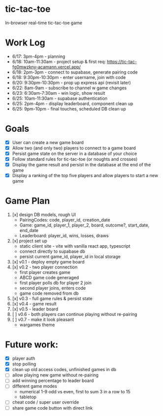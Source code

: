 # tic-tac-toe

In-browser real-time tic-tac-toe game

# Work Log

- 6/17: 3pm-4pm - planning
- 6/18: 10am-11:30am - project setup & first req: https://tic-tac-fg0mwzkny-acamann.vercel.app/
- 6/18: 2pm-3pm - connect to supabase, generate pairing code
- 6/18: 9:30pm-10:30pm - enter username, join with code
- 6/20: 9:30pm-10:30pm - prop up express api (revisit later)
- 6/22: 8am-9am - subscribe to channel w game changes
- 6/23: 6:30am-7:30am - win logic, show result
- 6/25: 10am-11:30am - supabase authentication
- 6/25: 2pm-4pm - display leaderboard, component clean up
- 6/25: 9pm-10pm - final touches, scheduled DB clean up

# Goals

- [x] User can create a new game board
- [x] Allow two (and only two) players to connect to a game board
- [x] Persist game state on the server in a database of your choice
- [x] Follow standard rules for tic-tac-toe (or noughts and crosses)
- [x] Display the game result and persist in the database at the end of the game
- [x] Display a ranking of the top five players and allow players to start a new game

# Game Plan

1.  [x] design DB models, rough UI
    - PairingCodes: code, player_id, creation_date
    - Game: game_id, player_1, player_2, board, outcome?, start_date, end_date
    - Leaderboard: player_id, wins, losses, draws
2.  [x] project set up
    - static client site - vite with vanilla react app, typescript
    - connect directly to supabase db
    - persist current game_id, player_id in local storage
3.  [x] v0.1 - deploy empty game board
4.  [x] v0.2 - two player connection
    - first player creates game
    - ABCD game code generaged
    - first player polls db for player 2 join
    - second player joins, enters code
    - game code removed from db
5.  [x] v0.3 - full game rules & persist state
6.  [x] v0.4 - game result
7.  [x] v0.5 - leader board
8.  [ ] v0.6 - both players can continue playing without re-pairing
9.  [ ] v0.7 - make it look pleasant
    - wargames theme

# Future work:

- [x] player auth
- [x] stop polling
- [x] clean up old access codes, unfinished games in db
- [ ] allow playing new game without re-pairing
- [ ] add winning percentage to leader board
- [ ] different game modes
  - numerical 1-9 odd vs even, first to sum 3 in a row to 15
  - tabletop
- [ ] cheat code / super user override
- [ ] share game code button with direct link
